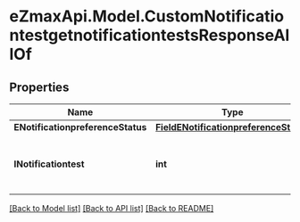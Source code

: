 
# eZmaxApi.Model.CustomNotificationtestgetnotificationtestsResponseAllOf

## Properties

Name | Type | Description | Notes
------------ | ------------- | ------------- | -------------
**ENotificationpreferenceStatus** | [**FieldENotificationpreferenceStatus**](FieldENotificationpreferenceStatus.md) |  | 
**INotificationtest** | **int** | The number of elements returned by the Notificationtest | 

[[Back to Model list]](../README.md#documentation-for-models)
[[Back to API list]](../README.md#documentation-for-api-endpoints)
[[Back to README]](../README.md)

